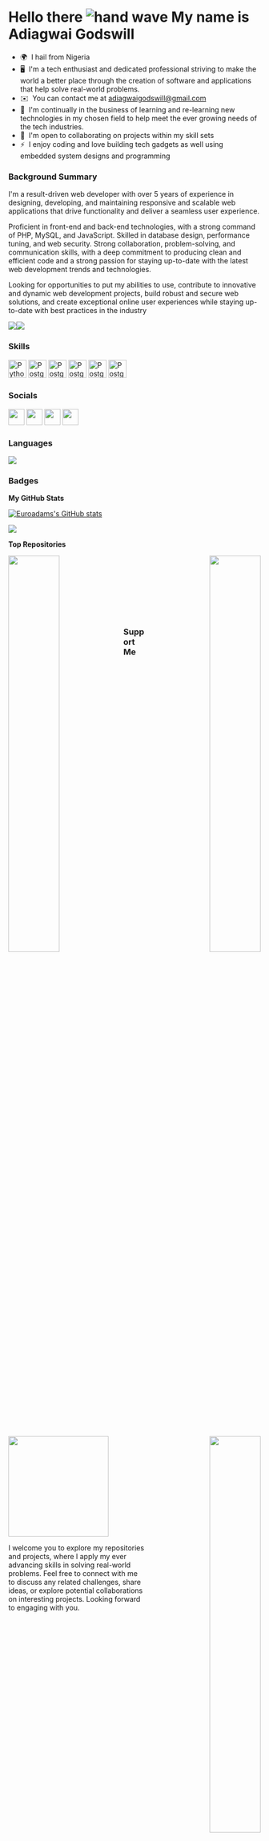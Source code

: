 Hello there ![hand wave](https://user-images.githubusercontent.com/18350557/176309783-0785949b-9127-417c-8b55-ab5a4333674e.gif)
My name is Adiagwai Godswill
==========================================

* 🌍  I hail from Nigeria 
* 🖥️  I'm a tech enthusiast and dedicated professional striving to make the world a better place through the creation of software and applications that help solve real-world problems.
* ✉️  You can contact me at [adiagwaigodswill@gmail.com](mailto:adiagwaigodswill@gmail.com)
* 🧠  I'm continually in the business of learning and re-learning new technologies in my chosen field to help meet the ever growing needs of the tech industries.
* 🤝  I'm open to collaborating on projects within my skill sets
* ⚡  I enjoy coding and love building tech gadgets as well using embedded system designs and programming

### Background Summary
I'm a result-driven web developer with over 5 years of experience in designing, developing, and maintaining responsive and scalable web applications that drive functionality and deliver a seamless user experience. 

Proficient in front-end and back-end technologies, with a strong command of PHP, MySQL, and JavaScript.
Skilled in database design, performance tuning, and web security. Strong collaboration, problem-solving, and communication skills, with a deep commitment to producing clean and efficient code and a strong passion for staying up-to-date with the latest web development trends and technologies.

Looking for opportunities to put my abilities to use, contribute to innovative and dynamic web development projects, build robust and secure web solutions, and create exceptional online user experiences while staying up-to-date with best practices in the industry


<a href="https://www.github.com/euroadams" target="_blank" rel="noreferrer"><img src="https://img.shields.io/github/followers/euroadams?logo=github&style=for-the-badge&color=0891b2&labelColor=1c1917" /></a><a href="https://www.twitter.com/euroadams" target="_blank" rel="noreferrer"><img src="https://img.shields.io/twitter/follow/euroadams?logo=twitter&style=for-the-badge&color=0891b2&labelColor=1c1917"/></a>

### Skills


<p align="left"><a href="https://www.php.net/" target="_blank" rel="noreferrer"><img src="https://raw.githubusercontent.com/danielcranney/readme-generator/main/public/icons/skills/php-colored.svg" width="36" height="36" alt="Python" /></a> <a href="https://www.javascript.com/" target="_blank" rel="noreferrer"><img src="https://raw.githubusercontent.com/danielcranney/readme-generator/main/public/icons/skills/javascript-colored.svg" width="36" height="36" alt="PostgreSQL" /></a> <a href="https://www.w3schools.com/html/" target="_blank" rel="noreferrer"><img src="https://raw.githubusercontent.com/danielcranney/readme-generator/main/public/icons/skills/html5-colored.svg" width="36" height="36" alt="PostgreSQL" /></a> <a href="https://www.mysql.com/" target="_blank" rel="noreferrer"><img src="https://raw.githubusercontent.com/danielcranney/readme-generator/main/public/icons/skills/mysql-colored.svg" width="36" height="36" alt="PostgreSQL" /></a> <a href="https://www.w3schools.com/css/" target="_blank" rel="noreferrer"><img src="https://raw.githubusercontent.com/danielcranney/readme-generator/main/public/icons/skills/css3-colored.svg" width="36" height="36" alt="PostgreSQL" /></a> <a href="https://www.sass-lang.com/" target="_blank" rel="noreferrer"><img src="https://raw.githubusercontent.com/danielcranney/readme-generator/main/public/icons/skills/sass-colored.svg" width="36" height="36" alt="PostgreSQL" /></a></p>


### Socials

<p align="left"><a href="https://www.github.com/euroadams" target="_blank" rel="noreferrer"><img src="https://raw.githubusercontent.com/danielcranney/readme-generator/main/public/icons/socials/github.svg" width="32" height="32" /></a> <a href="https://www.linkedin.com/in/godswill-adiagwai" target="_blank" rel="noreferrer"><img src="https://raw.githubusercontent.com/danielcranney/readme-generator/main/public/icons/socials/linkedin.svg" width="32" height="32" /></a> <a href="http://www.medium.com/@euroadams" target="_blank" rel="noreferrer"><img src="https://raw.githubusercontent.com/danielcranney/readme-generator/main/public/icons/socials/medium.svg" width="32" height="32" /></a> <a href="https://www.twitter.com/euroadams" target="_blank" rel="noreferrer"><img src="https://raw.githubusercontent.com/danielcranney/readme-generator/main/public/icons/socials/twitter.svg" width="32" height="32" /></a></p>

### Languages 
![](https://github-readme-stats.vercel.app/api/top-langs/?username=euroadams&theme=dark&hide_border=false&include_all_commits=true&count_private=true&layout=compact)

### Badges

<b>My GitHub Stats</b>

<a href="http://www.github.com/euroadams"><img src="https://github-readme-stats.vercel.app/api?username=euroadams&show_icons=true&hide=&count_private=true&title_color=0891b2&text_color=ffffff&icon_color=0891b2&bg_color=1c1917&hide_border=true&show_icons=true" alt="Euroadams's GitHub stats" /></a>

<a href="http://www.github.com/euroadams"><img src="https://github-readme-streak-stats.herokuapp.com/?user=euroadams&stroke=ffffff&background=1c1917&ring=0891b2&fire=0891b2&currStreakNum=ffffff&currStreakLabel=0891b2&sideNums=ffffff&sideLabels=ffffff&dates=ffffff&hide_border=true" /></a>

<b>Top Repositories</b>

<div width="100%" align="center"><a href="https://github.com/euroadams/kranook" align="left"><img align="left" width="45%" src="https://github-readme-stats.vercel.app/api/pin/?username=euroadams&repo=kranook&title_color=0891b2&text_color=ffffff&icon_color=0891b2&bg_color=1c1917&hide_border=true&locale=en" /></a><a href="https://github.com/euroadams/ads-management-system" align="right"><img align="right" width="45%" src="https://github-readme-stats.vercel.app/api/pin/?username=euroadams&repo=ads-management-system&title_color=0891b2&text_color=ffffff&icon_color=0891b2&bg_color=1c1917&hide_border=true&locale=en" /></a><a href="https://github.com/euroadams/provident-funds" align="right"><img align="right" width="45%" src="https://github-readme-stats.vercel.app/api/pin/?username=euroadams&repo=provident-funds&title_color=0891b2&text_color=ffffff&icon_color=0891b2&bg_color=1c1917&hide_border=true&locale=en" /></a></div><br /><br /><br /><br /><br /><br /><br />


### Support Me

<a href="https://www.buymeacoffee.com/euroadams"><img src="https://cdn.buymeacoffee.com/buttons/v2/default-yellow.png" width="200" /></a>

I welcome you to explore my repositories and projects, where I apply my ever advancing skills in solving real-world problems. Feel free to connect with me to discuss any related challenges, share ideas, or explore potential collaborations on interesting projects. Looking forward to engaging with you.

<!---
euroadams/euroadams is a ✨ special ✨ repository because its `README.md` (this file) appears on your GitHub profile.
You can click the Preview link to take a look at your changes.
--->